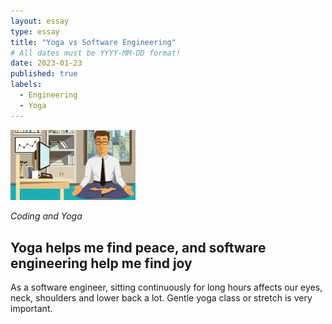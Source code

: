 ```yaml
---
layout: essay
type: essay
title: "Yoga vs Software Engineering"
# All dates must be YYYY-MM-DD format!
date: 2023-01-23
published: true
labels:
  - Engineering
  - Yoga
---
```


<img width="200px" class="rounded float-start pe-4" src="../img/difficulty/yoga.png">

*Coding and Yoga*



## Yoga helps me find peace, and software engineering help me find joy

As a software engineer, sitting continuously for long hours affects our eyes, neck, shoulders and lower back a lot. Gentle yoga class or stretch is very important.
